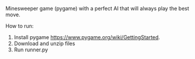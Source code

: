 Minesweeper game (pygame) with a perfect AI that will always play the best move.

How to run:

1. Install pygame https://www.pygame.org/wiki/GettingStarted.
2. Download and unzip files
3. Run runner.py
